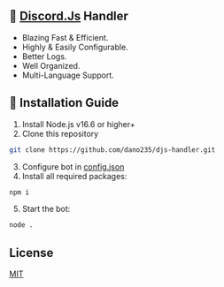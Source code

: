 ## 🤖 [Discord.Js](https://www.npmjs.com/package/discord.js) Handler
- Blazing Fast & Efficient.
- Highly & Easily Configurable.
- Better Logs.
- Well Organized.
- Multi-Language Support.

## 🚧 Installation Guide
1. Install Node.js v16.6 or higher+
2. Clone this repository
```bash
git clone https://github.com/dano235/djs-handler.git
```
3. Configure bot in [config.json](https://github.com/danodee/advanced-djs-handler/blob/main/src/config/config.json)
4. Install all required packages:
```bash
npm i
```
5. Start the bot:
```bash
node .
```

## License
[MIT](https://github.com/danodee/djs-handler/blob/main/LICENSE)
